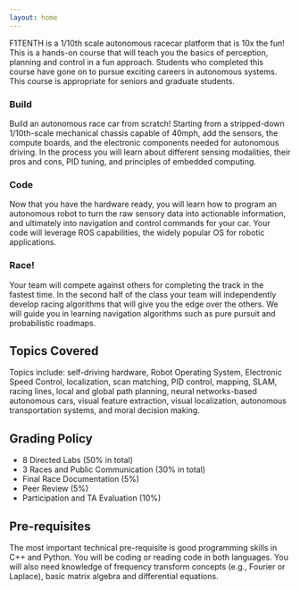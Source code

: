 ```yaml
---
layout: home
---
```

F1TENTH is a 1/10th scale autonomous racecar platform that is 10x the fun! This is a hands-on course that will teach you the basics of perception, planning and control in a fun approach. Students who completed this course have gone on to pursue exciting careers in autonomous systems. This course is appropriate for seniors and graduate students.

### Build
Build an autonomous race car from scratch! Starting from a stripped-down 1/10th-scale mechanical chassis capable of 40mph, add the sensors, the compute boards, and the electronic components needed for autonomous driving. In the process you will learn about different sensing modalities, their pros and cons, PID tuning, and principles of embedded computing.

### Code
Now that you have the hardware ready, you will learn how to program an autonomous robot to turn the raw sensory data into actionable information, and ultimately into navigation and control commands for your car. Your code will leverage ROS capabilities, the widely popular OS for robotic applications. 

### Race!
Your team will compete against others for completing the track in the fastest time. In the second half of the class your team will independently develop racing algorithms that will give you the edge over the others. We will guide you in learning navigation algorithms such as pure pursuit and probabilistic roadmaps.

## Topics Covered
Topics include: self-driving hardware, Robot Operating System, Electronic Speed Control, localization, scan matching, PID control, mapping, SLAM, racing lines, local and global path planning, neural networks-based autonomous cars, visual feature extraction, visual localization, autonomous transportation systems, and moral decision making.

## Grading Policy
- 8 Directed Labs (50% in total)
- 3 Races and Public Communication (30% in total)
- Final Race Documentation (5%)
- Peer Review (5%)
- Participation and TA Evaluation (10%)

## Pre-requisites
The most important technical pre-requisite is good programming skills in C++ and Python. You will be coding or reading code in both languages. You will also need knowledge of frequency transform concepts (e.g., Fourier or Laplace), basic matrix algebra and differential equations.
